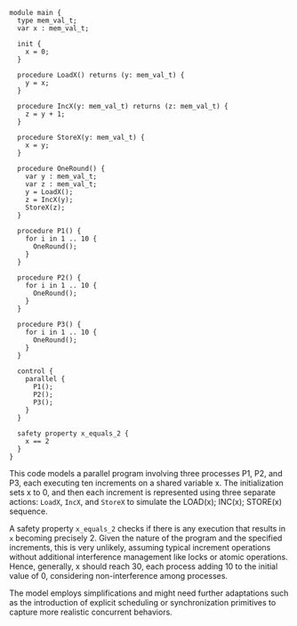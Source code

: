 ```uclid
module main {
  type mem_val_t;
  var x : mem_val_t;
  
  init {
    x = 0;
  }

  procedure LoadX() returns (y: mem_val_t) {
    y = x;
  }

  procedure IncX(y: mem_val_t) returns (z: mem_val_t) {
    z = y + 1;
  }

  procedure StoreX(y: mem_val_t) {
    x = y;
  }

  procedure OneRound() {
    var y : mem_val_t;
    var z : mem_val_t;
    y = LoadX();
    z = IncX(y);
    StoreX(z);
  }

  procedure P1() {
    for i in 1 .. 10 {
      OneRound();
    }
  }

  procedure P2() {
    for i in 1 .. 10 {
      OneRound();
    }
  }
  
  procedure P3() {
    for i in 1 .. 10 {
      OneRound();
    }
  }

  control {
    parallel {
      P1();
      P2();
      P3();
    }
  }

  safety property x_equals_2 {
    x == 2
  }
}
```

This code models a parallel program involving three processes P1, P2, and P3, each executing ten increments on a shared variable x. The initialization sets x to 0, and then each increment is represented using three separate actions: `LoadX`, `IncX`, and `StoreX` to simulate the LOAD(x); INC(x); STORE(x) sequence. 

A safety property `x_equals_2` checks if there is any execution that results in `x` becoming precisely 2. Given the nature of the program and the specified increments, this is very unlikely, assuming typical increment operations without additional interference management like locks or atomic operations. Hence, generally, x should reach 30, each process adding 10 to the initial value of 0, considering non-interference among processes. 

The model employs simplifications and might need further adaptations such as the introduction of explicit scheduling or synchronization primitives to capture more realistic concurrent behaviors.